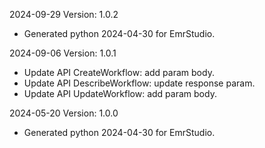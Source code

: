 2024-09-29 Version: 1.0.2
- Generated python 2024-04-30 for EmrStudio.

2024-09-06 Version: 1.0.1
- Update API CreateWorkflow: add param body.
- Update API DescribeWorkflow: update response param.
- Update API UpdateWorkflow: add param body.


2024-05-20 Version: 1.0.0
- Generated python 2024-04-30 for EmrStudio.

